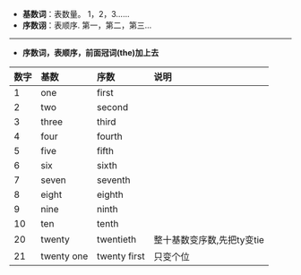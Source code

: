 + **基数词**：表数量。 1，2，3......
+ **序数诩**：表顺序.  第一，第二，第三...
---

+ **序数词，表顺序，前面冠词(the)加上去**

|数字|基数|序数|说明|
|:--|:--|:--|:--|
|1|one|first||
|2|two|second||
|3|three|third||
|4|four|fourth||
|5|five|fifth||
|6|six|sixth||
|7|seven|seventh||
|8|eight|eighth||
|9|nine|ninth||
|10|ten|tenth||
|20|twenty|twentieth|整十基数变序数,先把ty变tie|
|21|twenty one| twenty first|只变个位|